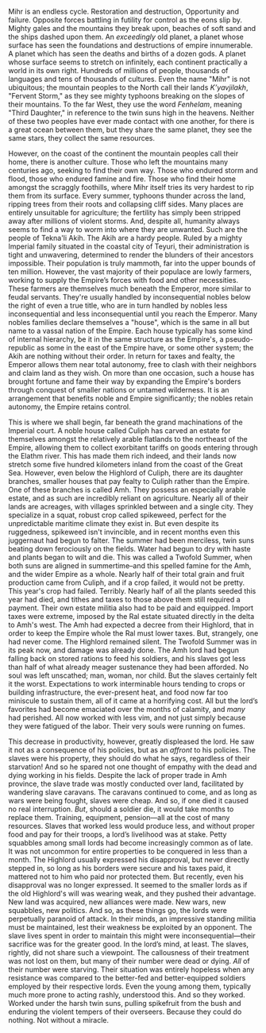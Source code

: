 Mihr is an endless cycle. Restoration and destruction, Opportunity and failure. Opposite forces battling in futility for control as the eons slip by. Mighty gales and the mountains they break upon, beaches of soft sand and the ships dashed upon them. An _exceedingly_ old planet, a planet whose surface has seen the foundations and destructions of empire innumerable. A planet which has seen the deaths and births of a dozen gods. A planet whose surface seems to stretch on infinitely, each continent practically a world in its own right. Hundreds of millions of people, thousands of languages and tens of thousands of cultures. Even the name "Mihr" is not ubiquitous; the mountain peoples to the North call their lands _K’yavjilakh_, "Fervent Storm," as they see mighty typhoons breaking on the slopes of their mountains. To the far West, they use the word _Fenhelam_, meaning "Third Daughter," in reference to the twin suns high in the heavens. Neither of these two peoples have ever made contact with one another, for there is a great ocean between them, but they share the same planet, they see the same stars, they collect the same resources.

However, on the coast of the continent the mountain peoples call their home, there is another culture. Those who left the mountains many centuries ago, seeking to find their own way. Those who endured storm and flood, those who endured famine and fire. Those who find their home amongst the scraggly foothills, where Mihr itself tries its very hardest to rip them from its surface. Every summer, typhoons thunder across the land, ripping trees from their roots and collapsing cliff sides. Many places are entirely unsuitable for agriculture; the fertility has simply been stripped away after millions of violent storms. And, despite all, humanity always seems to find a way to worm into where they are unwanted. Such are the people of Tekna'li Akih. The Akih are a hardy people. Ruled by a mighty Imperial family situated in the coastal city of Teyuri, their administration is tight and unwavering, determined to render the blunders of their ancestors impossible. Their population is truly mammoth, far into the upper bounds of ten million. However, the vast majority of their populace are lowly farmers, working to supply the Empire’s forces with food and other necessities. These farmers are themselves much beneath the Emperor, more similar to feudal servants. They're usually handled by inconsequential nobles below the right of even a true title, who are in turn handled by nobles less inconsequential and less inconsequential until you reach the Emperor. Many nobles families declare themselves a "house", which is the same in all but name to a vassal nation of the Empire. Each house typically has some kind of internal hierarchy, be it in the same structure as the Empire's, a pseudo-republic as some in the east of the Empire have, or some other system; the Akih are nothing without their order. In return for taxes and fealty, the Emperor allows them near total autonomy, free to clash with their neighbors and claim land as they wish. On more than one occasion, such a house has brought fortune and fame their way by expanding the Empire's borders through conquest of smaller nations or untamed wilderness. It is an arrangement that benefits noble and Empire significantly; the nobles retain autonomy, the Empire retains control.

This is where we shall begin, far beneath the grand machinations of the Imperial court. A noble house called Culiph has carved an estate for themselves amongst the relatively arable flatlands to the northeast of the Empire, allowing them to collect exorbitant tariffs on goods entering through the Elathm river. This has made them rich indeed, and their lands now stretch some five hundred kilometers inland from the coast of the Great Sea. However, even below the Highlord of Culiph, there are its daughter branches, smaller houses that pay fealty to Culiph rather than the Empire. One of these branches is called Amh. They possess an especially arable estate, and as such are incredibly reliant on agriculture. Nearly all of their lands are acreages, with villages sprinkled between and a single city. They specialize in a squat, robust crop called spikeweed, perfect for the unpredictable maritime climate they exist in. But even despite its ruggedness, spikeweed isn't invincible, and in recent months even this juggernaut had begun to falter. The summer had been merciless, twin suns beating down ferociously on the fields. Water had begun to dry with haste and plants began to wilt and die. This was called a Twofold Summer, when both suns are aligned in summertime–and this spelled famine for the Amh, and the wider Empire as a whole. Nearly half of their total grain and fruit production came from Culiph, and if a crop failed, it would not be pretty. This year's crop had failed. Terribly. Nearly half of all the plants seeded this year had died, and tithes and taxes to those above them still required a payment. Their own estate militia also had to be paid and equipped. Import taxes were extreme, imposed by the Ral estate situated directly in the delta to Amh's west. The Amh had expected a decree from their Highlord, that in order to keep the Empire whole the Ral must lower taxes. But, strangely, one had never come. The Highlord remained silent. The Twofold Summer was in its peak now, and damage was already done. The Amh lord had begun falling back on stored rations to feed his soldiers, and his slaves got less than half of what already meager sustenance they had been afforded. No soul was left unscathed; man, woman, nor child. But the slaves certainly felt it the worst. Expectations to work interminable hours tending to crops or building infrastructure, the ever-present heat, and food now far too miniscule to sustain them, all of it came at a horrifying cost. All but the lord’s favorites had become emaciated over the months of calamity, and _many_ had perished. All now worked with less vim, and not just simply because they were fatigued of the labor. Their very souls were running on fumes.
	
This decrease in productivity, however, greatly displeased the lord. He saw it not as a consequence of his policies, but as an _affront_ to his policies. The slaves were his property, they should do what he says, regardless of their starvation! And so he spared not one thought of empathy with the dead and dying working in his fields. Despite the lack of proper trade in Amh province, the slave trade was mostly conducted over land, facilitated by wandering slave caravans. The caravans continued to come, and as long as wars were being fought, slaves were cheap. And so, if one died it caused no real interruption. _But_, should a soldier die, it would take months to replace them. Training, equipment, pension&mdash;all at the cost of many resources. Slaves that worked less would produce less, and without proper food and pay for their troops, a lord’s livelihood was at stake. Petty squabbles among small lords had become increasingly common as of late. It was not uncommon for entire properties to be conquered in less than a month. The Highlord usually expressed his disapproval, but never directly stepped in, so long as his borders were secure and his taxes paid, it mattered not to him who paid nor protected them. But recently, even his disapproval was no longer expressed. It seemed to the smaller lords as if the old Highlord's will was wearing weak, and they pushed their advantage. New land was acquired, new alliances were made. New wars, new squabbles, new politics. And so, as these things go, the lords were perpetually paranoid of attack. In their minds, an impressive standing militia must be maintained, lest their weakness be exploited by an opponent. The slave lives spent in order to maintain this might were inconsequential&mdash;their sacrifice was for the greater good. In the lord’s mind, at least. The slaves, rightly, did not share such a viewpoint. The callousness of their treatment was not lost on them, but many of their number were dead or dying. _All_ of their number were starving. Their situation was entirely hopeless when any resistance was compared to the better-fed and better-equipped soldiers employed by their respective lords. Even the young among them, typically much more prone to acting rashly, understood this. And so they worked. Worked under the harsh twin suns, pulling spikefruit from the bush and enduring the violent tempers of their overseers. Because they could do nothing. Not without a miracle.